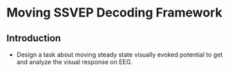 # Moving SSVEP Decoding Framework

## Introduction
* Design a task about moving steady state visually evoked potential to get and analyze the visual response on EEG.
